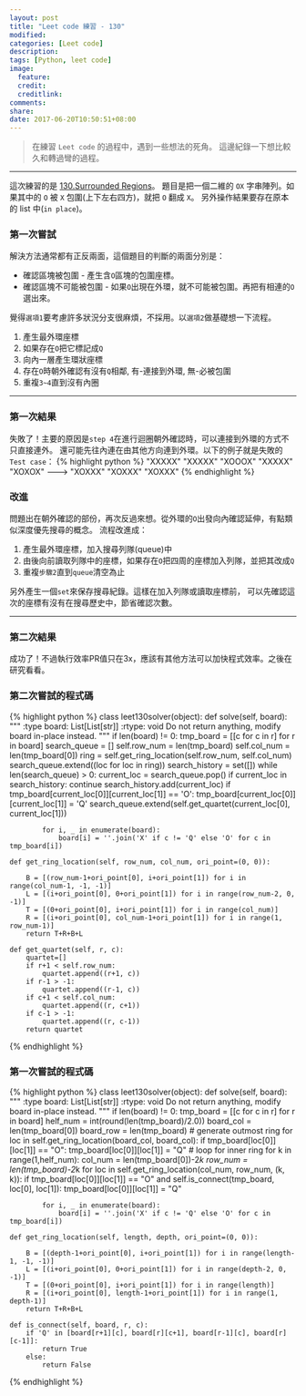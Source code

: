 ```yaml
---
layout: post
title: "Leet code 練習 - 130"
modified:
categories: [Leet code]
description:
tags: [Python, leet code]
image:
  feature:
  credit:
  creditlink:
comments:
share:
date: 2017-06-20T10:50:51+08:00
---
```


> 在練習 `Leet code` 的過程中，遇到一些想法的死角。 這邊紀錄一下想比較久和轉過彎的過程。

***
這次練習的是 [130.Surrounded Regions](https://leetcode.com/problems/surrounded-regions/#/description)。
題目是把一個二維的 `OX` 字串陣列。如果其中的 `O` 被 `X` 包圍(上下左右四方)，就把 `O` 翻成 `X`。
另外操作結果要存在原本的 list 中(`in place`)。

### 第一次嘗試
解決方法通常都有正反兩面，這個題目的判斷的兩面分別是：
* 確認區塊被包圍 - 產生含`O`區塊的包圍座標。
* 確認區塊不可能被包圍 - 如果`O`出現在外環，就不可能被包圍。再把有相連的`O`選出來。

覺得`選項1`要考慮許多狀況分支很麻煩，不採用。以`選項2`做基礎想一下流程。

1. 產生最外環座標
2. 如果存在`O`把它標記成`Q`
3. 向內一層產生環狀座標
4. 存在`O`時朝外確認有沒有`Q`相鄰, 有-連接到外環, 無-必被包圍
5. 重複`3~4`直到沒有內圈

---
### 第一次結果
失敗了！主要的原因是`step 4`在進行迴圈朝外確認時，可以連接到外環的方式不只直接連外。
還可能先往內連在由其他方向連到外環。以下的例子就是失敗的 `Test case`：
{% highlight python %}
"XXXXX"         "XXXXX"
"XOOOX"         "XXXXX"
"XOXOX"  --->   "XOXXX"
"XOXXX"         "XOXXX"
{% endhighlight %}

### 改進
問題出在朝外確認的部份，再次反過來想。從外環的`O`出發向內確認延伸，有點類似深度優先搜尋的概念。
流程改進成：

1. 產生最外環座標，加入搜尋列隊(queue)中
2. 由後向前讀取列隊中的座標，如果存在`O`把四周的座標加入列隊，並把其改成`Q`
3. 重複`步驟2`直到`queue`清空為止

另外產生一個`set`來保存搜尋紀錄。這樣在加入列隊或讀取座標前，
可以先確認這次的座標有沒有在搜尋歷史中，節省確認次數。

---
### 第二次結果
成功了！不過執行效率PR值只在3x，應該有其他方法可以加快程式效率。之後在研究看看。


### 第二次嘗試的程式碼
{% highlight python %}
class leet130solver(object):
    def solve(self, board):
        """
        :type board: List[List[str]]
        :rtype: void Do not return anything, modify board in-place instead.
        """
        if len(board) != 0:
            tmp_board = [[c for c in r] for r in board]
            search_queue = []
            self.row_num = len(tmp_board)
            self.col_num = len(tmp_board[0])
            ring = self.get_ring_location(self.row_num, self.col_num)
            search_queue.extend((loc for loc in ring))
            search_history = set([])
            while len(search_queue) > 0:
                current_loc = search_queue.pop()
                if current_loc in search_history:
                    continue
                search_history.add(current_loc)
                if tmp_board[current_loc[0]][current_loc[1]] == 'O':
                    tmp_board[current_loc[0]][current_loc[1]] = 'Q'
                    search_queue.extend(self.get_quartet(current_loc[0], current_loc[1]))

            for i, _ in enumerate(board):
                board[i] = ''.join('X' if c != 'Q' else 'O' for c in tmp_board[i])

    def get_ring_location(self, row_num, col_num, ori_point=(0, 0)):

        B = [(row_num-1+ori_point[0], i+ori_point[1]) for i in range(col_num-1, -1, -1)]
        L = [(i+ori_point[0], 0+ori_point[1]) for i in range(row_num-2, 0, -1)]
        T = [(0+ori_point[0], i+ori_point[1]) for i in range(col_num)]
        R = [(i+ori_point[0], col_num-1+ori_point[1]) for i in range(1, row_num-1)]
        return T+R+B+L

    def get_quartet(self, r, c):
        quartet=[]
        if r+1 < self.row_num:
            quartet.append((r+1, c))
        if r-1 > -1:
            quartet.append((r-1, c))
        if c+1 < self.col_num:
            quartet.append((r, c+1))
        if c-1 > -1:
            quartet.append((r, c-1))
        return quartet
{% endhighlight %}


### 第一次嘗試的程式碼

{% highlight python %}
class leet130solver(object):
    def solve(self, board):
        """
        :type board: List[List[str]]
        :rtype: void Do not return anything, modify board in-place instead.
        """
        if len(board) != 0:
            tmp_board = [[c for c in r] for r in board]
            helf_num = int(round(len(tmp_board)/2.0))
            board_col = len(tmp_board[0])
            board_row = len(tmp_board)
            # generate outmost ring
            for loc in self.get_ring_location(board_col, board_col):
                if tmp_board[loc[0]][loc[1]] == "O":
                    tmp_board[loc[0]][loc[1]] = "Q"
            # loop for inner ring
            for k in range(1,helf_num):
                col_num = len(tmp_board[0])-2*k
                row_num = len(tmp_board)-2*k
                for loc in self.get_ring_location(col_num, row_num, (k, k)):
                    if tmp_board[loc[0]][loc[1]] == "O" and self.is_connect(tmp_board, loc[0], loc[1]):
                        tmp_board[loc[0]][loc[1]] = "Q"

            for i, _ in enumerate(board):
                board[i] = ''.join('X' if c != 'Q' else 'O' for c in tmp_board[i])

    def get_ring_location(self, length, depth, ori_point=(0, 0)):

        B = [(depth-1+ori_point[0], i+ori_point[1]) for i in range(length-1, -1, -1)]
        L = [(i+ori_point[0], 0+ori_point[1]) for i in range(depth-2, 0, -1)]
        T = [(0+ori_point[0], i+ori_point[1]) for i in range(length)]
        R = [(i+ori_point[0], length-1+ori_point[1]) for i in range(1, depth-1)]
        return T+R+B+L

    def is_connect(self, board, r, c):
        if 'Q' in [board[r+1][c], board[r][c+1], board[r-1][c], board[r][c-1]]:
            return True
        else:
            return False
{% endhighlight %}
